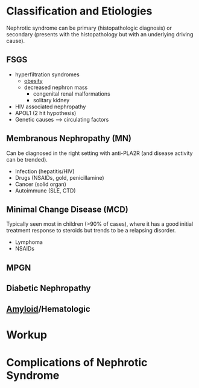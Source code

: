 # Classification and Etiologies
Nephrotic syndrome can be primary (histopathologic diagnosis) or secondary (presents with the histopathology but with an underlying driving cause).

## FSGS
- hyperfiltration syndromes
	- [obesity](../../Endocrinology/Obesity/Obesity.md)
	- decreased nephron mass
		- congenital renal malformations
		- solitary kidney
- HIV associated nephropathy
- APOL1 (2 hit hypothesis)
- Genetic causes --> circulating factors

## Membranous Nephropathy (MN)
Can be diagnosed in the right setting with anti-PLA2R (and disease activity can be trended).
- Infection (hepatitis/HIV)
- Drugs (NSAIDs, gold, penicillamine)
- Cancer (solid organ)
- Autoimmune (SLE, CTD)

## Minimal Change Disease (MCD)
Typically seen most in children (>90% of cases), where it has a good initial treatment response to steroids but trends to be a relapsing disorder.
- Lymphoma
- NSAIDs

## MPGN

## Diabetic Nephropathy

## [Amyloid](../../Hematology/Amyloidosis.md)/Hematologic

# Workup

# Complications of Nephrotic Syndrome